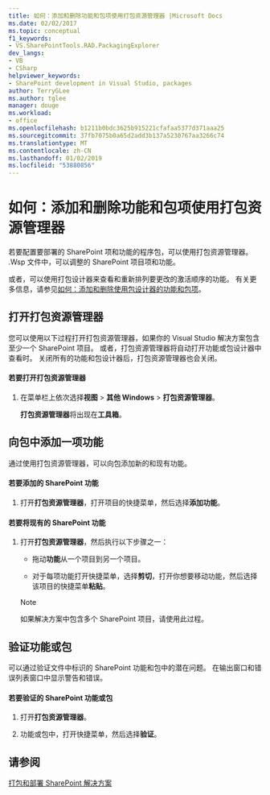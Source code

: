 ```yaml
---
title: 如何：添加和删除功能和包项使用打包资源管理器 |Microsoft Docs
ms.date: 02/02/2017
ms.topic: conceptual
f1_keywords:
- VS.SharePointTools.RAD.PackagingExplorer
dev_langs:
- VB
- CSharp
helpviewer_keywords:
- SharePoint development in Visual Studio, packages
author: TerryGLee
ms.author: tglee
manager: douge
ms.workload:
- office
ms.openlocfilehash: b1211b0bdc3625b915221cfafaa5377d371aaa25
ms.sourcegitcommit: 37fb7075b0a65d2add3b137a5230767aa3266c74
ms.translationtype: MT
ms.contentlocale: zh-CN
ms.lasthandoff: 01/02/2019
ms.locfileid: "53880856"
---
```

# <a name="how-to-add-and-remove-features-and-items-to-a-package-by-using-the-packaging-explorer"></a>如何：添加和删除功能和包项使用打包资源管理器
  若要配置要部署的 SharePoint 项和功能的程序包，可以使用打包资源管理器。 .Wsp 文件中，可以调整的 SharePoint 项目项和功能。  
  
 或者，可以使用打包设计器来查看和重新排列要更改的激活顺序的功能。 有关更多信息，请参见[如何：添加和删除使用包设计器的功能和包项](../sharepoint/how-to-add-and-remove-features-and-items-to-a-package-by-using-the-package-designer.md)。  
  
## <a name="open-the-packaging-explorer"></a>打开打包资源管理器  
 您可以使用以下过程打开打包资源管理器，如果你的 Visual Studio 解决方案包含至少一个 SharePoint 项目。 或者，打包资源管理器将自动打开功能或包设计器中查看时。 关闭所有的功能和包设计器后，打包资源管理器也会关闭。  
  
#### <a name="to-open-the-packaging-explorer"></a>若要打开打包资源管理器  
  
1.  在菜单栏上依次选择**视图** > **其他 Windows** > **打包资源管理器**。  
  
     **打包资源管理器**将出现在**工具箱**。  
  
## <a name="adding-a-feature-to-a-package"></a>向包中添加一项功能  
 通过使用打包资源管理器，可以向包添加新的和现有功能。  
  
#### <a name="to-add-a-sharepoint-feature"></a>若要添加的 SharePoint 功能
  
1.  打开**打包资源管理器**，打开项目的快捷菜单，然后选择**添加功能**。  
  
#### <a name="to-move-an-existing-sharepoint-feature"></a>若要将现有的 SharePoint 功能  
  
1.  打开**打包资源管理器**，然后执行以下步骤之一：  
  
    -   拖动**功能**从一个项目到另一个项目。  
  
    -   对于每项功能打开快捷菜单，选择**剪切**，打开你想要移动功能，然后选择该项目的快捷菜单**粘贴**。  
  
    > [!NOTE]  
    >  如果解决方案中包含多个 SharePoint 项目，请使用此过程。  
  
## <a name="validate-a-feature-or-package"></a>验证功能或包  
 可以通过验证文件中标识的 SharePoint 功能和包中的潜在问题。 在输出窗口和错误列表窗口中显示警告和错误。  
  
#### <a name="to-validate-a-sharepoint-feature-or-package"></a>若要验证的 SharePoint 功能或包
  
1.  打开**打包资源管理器**。  
  
2.  功能或包中，打开快捷菜单，然后选择**验证**。  
  
## <a name="see-also"></a>请参阅
 [打包和部署 SharePoint 解决方案](../sharepoint/packaging-and-deploying-sharepoint-solutions.md)  
